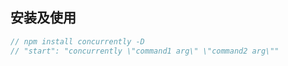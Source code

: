 ## 安装及使用

```js
// npm install concurrently -D
// "start": "concurrently \"command1 arg\" \"command2 arg\""
```
